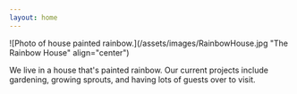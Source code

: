 ```yaml
---
layout: home
---
```

![Photo of house painted rainbow.](/assets/images/RainbowHouse.jpg "The Rainbow House" align="center")

We live in a house that's painted rainbow.  Our current projects include gardening, growing sprouts, and having lots of guests over to visit.  
